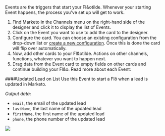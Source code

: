 Events are the triggers that start your Fl&otilde. Whenever your starting Event happens, the process you've set up will get to work.  

1. Find Marketo in the Channels menu on the right-hand side of the designer and click it to display the list of Events.
2. Click on the Event you want to use to add the card to the designer. 
3. Configure the card. You can choose an existing configuration from the drop-down list or [create a new configuration](). Once this is done the card will flip over automatically. 
4. Now, add other cards to your Fl&otilde. Actions on other channels, functions, whatever you want to happen next. 
5. Drag data from the Event card to empty fields on other cards and continue building your Fl&o. Read more about each Event:

####Updated Lead on List
Use this Event to start a Fl&otilde; when a lead is updated in Marketo.

*Output data:*

* `email`, the email of the updated lead
* `lastName`, the last name of the updated lead
* `firstName`, the first name of the updated lead
* `phone`, the phone number of the updated lead

<div>
    <div style="width: 60%; float: left; margin-right: 10px">
    </div>
    <div style="width: 30%, float: left">
    	<img src="https://s3.amazonaws.com/azuqua_static/help-center/Channels/marketo/marketo-event-1.png"></img>
    </div>
</div>
